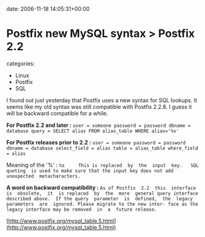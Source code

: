


date: 2006-11-18 14:05:31+00:00


# Postfix new MySQL syntax > Postfix 2.2

categories:
- Linux
- Postfix
- SQL


I found out just yesterday that Postfix uses a new syntax for SQL lookups.
It seems like my old syntax was still compatible with Postfix 2.2.8.
I guess it will be backward compatible for a while.

<!-- more -->

**For Postfix 2.2 and later :**
`user = someone
password = password
dbname = database
query = SELECT alias FROM alias_table WHERE alias='%s'`

**For Postfix releases prior to 2.2 :**
`user = someone
password = password
dbname = database
select_field = alias
table = alias_table
where_field = alias`

Meaning of the '%' :
`%s     This is replaced  by  the  input  key.   SQL
                     quoting  is used to make sure that the input
                     key does not add unexpected  metacharacters.`

**A word on backward compatibility :**
`As of Postfix  2.2  this  interface  is  obsolete,  it  is
       replaced  by  the  more  general query interface described
       above.  If the query  parameter  is  defined,  the  legacy
       parameters  are  ignored. Please migrate to the new inter-
       face as the legacy interface may be removed  in  a  future
       release.`

[http://www.postfix.org/mysql_table.5.html](http://www.postfix.org/mysql_table.5.html)
